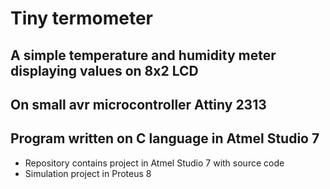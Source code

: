 # Tiny termometer
## A simple temperature and humidity meter displaying values on 8x2 LCD
## On small avr microcontroller Attiny 2313
## Program written on C language in Atmel Studio 7

* Repository contains project in Atmel Studio 7 with source code 
* Simulation project in Proteus 8
